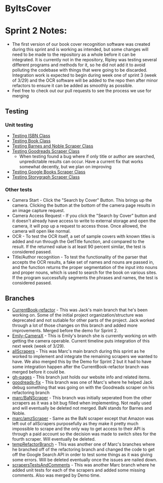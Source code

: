 # ByItsCover 

# Sprint 2 Notes:
* The first version of our book cover recognition software was created during this sprint and is working as intended, but some changes will need to be made to the repository as a whole before it can be integrated. It is currently not in the repository, Ripley was testing several different programs and methods for it, so he did not add it to avoid polluting the codebase with things that were going to be discarded. Integration work is expected to begin during week one of sprint 3 (week of 3/29) and the OCR software will be added to the repo then after minor refactors to ensure it can be added as smoothly as possible.
* Feel free to check out our pull requests to see the process we use for merging
## Testing  
### Unit testing
- [Testing ISBN Class](https://github.com/CS495Group8/ByItsCover/blob/CurrentBook-refactor/app/src/test/java/com/example/byitscover/helpers/IsbnTest.java)
- [Testing Book Class](https://github.com/CS495Group8/ByItsCover/blob/CurrentBook-refactor/app/src/test/java/com/example/byitscover/helpers/BookTest.java)
- [Testing Barnes and Noble Scraper Class](https://github.com/CS495Group8/ByItsCover/blob/scrapersTestsAndComments/app/src/test/java/com/example/byitscover/scrapers/BarnesAndNobleScraperTest.java)
- [Testing Goodreads Scraper Class](https://github.com/CS495Group8/ByItsCover/blob/scrapersTestsAndComments/app/src/test/java/com/example/byitscover/scrapers/GoodreadsScraperTest.java)
  - When testing found a bug where if only title or author are searched, unpredictable results can occur. Have a current fix that works somewhat decently, but we plan on improving
- [Testing Google Books Scraper Class](https://github.com/CS495Group8/ByItsCover/blob/scrapersTestsAndComments/app/src/test/java/com/example/byitscover/scrapers/GoogleScraperTest.java)
- [Testing Storygraph Scraper Class](https://github.com/CS495Group8/ByItsCover/blob/scrapersTestsAndComments/app/src/test/java/com/example/byitscover/scrapers/StorygraphScraperTest.java)
### Other tests
* Camera Start - Click the "Search by Cover" Button. This brings up the camera. Clicking the button at the bottom of the camera page results in an image capture request. 
* Camera Access Request - If you click the "Search by Cover" button and it doesn't already have access to write to external storage and open the camera, it will pop up a request to access those. Once allowed, the camera will open like normal.
* OCR - To test the OCR itself, a set of sample covers with known titles is added and run through the GetTitle function, and compared to the result. If the returned value is at least 90 percent similar, the test is considered passed.
* Title/Author recognition - To test the functionality of the parser that accepts the OCR results, a fake set of names and nouns are passed in, and the function returns the proper segmentation of the input into nouns and proper nouns, which is used to search for the book on various sites. If the program successfully segments the phrases and names, the test is considered passed.

## Branches
* [CurrentBook-refactor](https://github.com/CS495Group8/ByItsCover/tree/CurrentBook-refactor) - This was Jack's main branch that he's been working on. Some of the initial project organization/structure was deprecated and not sutiable for other parts of the project. Jack worked through a lot of those changes on this branch and added more improvements. Merged before the demo for Sprint 2.
* [Emily-CameraX](https://github.com/CS495Group8/ByItsCover/tree/Emily-CameraX) - This is Emily's branch she is currently working on with getting the camera operable. Current timeline puts integration of this next week (week of 3/29).
* [allScrapers](https://github.com/CS495Group8/ByItsCover/tree/allScrapers) - This was Marc's main branch during this sprint as he worked to implement and integrate the remaining scrapers we wanted to have. We also merged this by the Demo for Sprint 2 but it had to have some integration happen after the CurrentBook-refactor branch was merged before it could be. 
* [gh-pages](https://github.com/CS495Group8/ByItsCover/tree/gh-pages) - This branch just holds our website info and related items.
* [goodreads-fix](https://github.com/CS495Group8/ByItsCover/tree/goodreads-fix) - This branch was one of Marc's where he helped Jack debug something that was going on with the Goodreads scraper on his refactoring branch 
* [marc/BaNScraper](https://github.com/CS495Group8/ByItsCover/tree/marc/BaNScraper) - This branch was initially seperated from the other scrapers as it was a bit bug filled when implementing. Not really used and will eventually be deleted not merged. BaN stands for Barnes and Noble.
* [marc/amzScraper](https://github.com/CS495Group8/ByItsCover/tree/marc/amzScraper) - Same as the BaN scraper except that Amazon was left out of allScrapers purposefully as they make it pretty much impossible to scrape and the only way to get access to their API is through a paid account so the decision was made to switch sites for the fourth scraper. Will eventually be deleted.
* [tempRefactorBranch](https://github.com/CS495Group8/ByItsCover/tree/tempRefactorBranch) - This was another one of Marc's branches where he branched off of the refactoring branch and changed the code to get off the Google Search API in order to test some things as it was giving some errors. Will be deleted eventually once the issues are nailed down.
* [scrapersTestsAndComments](https://github.com/CS495Group8/ByItsCover/tree/scrapersTestsAndComments) - This was another Marc branch where he added unit tests for each of the scrapers and added some missing comments. Also was merged by Demo time.
